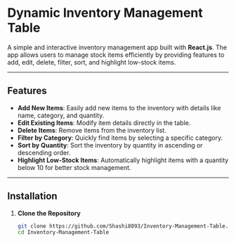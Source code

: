 # Dynamic Inventory Management Table

A simple and interactive inventory management app built with **React.js**. The app allows users to manage stock items efficiently by providing features to add, edit, delete, filter, sort, and highlight low-stock items.

---

## Features

- **Add New Items**: Easily add new items to the inventory with details like name, category, and quantity.
- **Edit Existing Items**: Modify item details directly in the table.
- **Delete Items**: Remove items from the inventory list.
- **Filter by Category**: Quickly find items by selecting a specific category.
- **Sort by Quantity**: Sort the inventory by quantity in ascending or descending order.
- **Highlight Low-Stock Items**: Automatically highlight items with a quantity below 10 for better stock management.

---

## Installation

1. **Clone the Repository**
   ```bash
   git clone https://github.com/Shashi8093/Inventory-Management-Table.git
   cd Inventory-Management-Table
